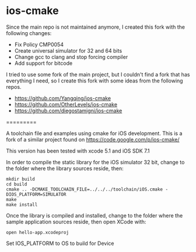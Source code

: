 ios-cmake
=========

Since the main repo is not maintained anymore, I created this fork with the following changes:
- Fix Policy CMP0054
- Create universal simulator for 32 and 64 bits
- Change gcc to clang and stop forcing compiler
- Add support for bitcode

I tried to use some fork of the main project, but I couldn't find a fork that has everything I need, so I create this fork with some ideas from the following repos.
-  https://github.com/Yangqing/ios-cmake
-  https://github.com/OtherLevels/ios-cmake
-  https://github.com/diegostamigni/ios-cmake

=========

A toolchain file and examples using cmake for iOS development. This is a fork of a similar project found on https://code.google.com/p/ios-cmake/

This version has been tested with xcode 5.1 and iOS SDK 7.1

In order to compile the static library for the iOS simulator 32 bit, change to the folder where the library sources reside, then:

	mkdir build
	cd build
 	cmake .. -DCMAKE_TOOLCHAIN_FILE=../../../toolchain/iOS.cmake -DIOS_PLATFORM=SIMULATOR
 	make
 	make install

 Once the library is compiled and installed, change to the folder where the sample application sources reside, then open XCode with:

 	open hello-app.xcodeproj

Set IOS_PLATFORM to OS to build for Device
